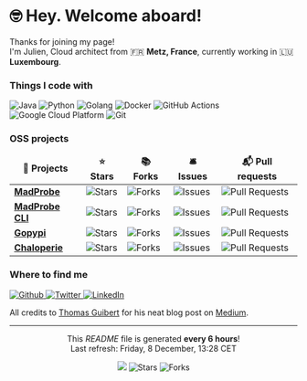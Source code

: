 <h1>
    🤓 Hey. Welcome aboard!
</h1>

<p>
    Thanks for joining my page! <br /> 
    I'm Julien, Cloud architect from 🇫🇷 <b>Metz, France</b>, currently working in 🇱🇺 <b>Luxembourg</b>.
</p>

<h3>Things I code with</h3>
<p>
    <img alt="Java" src="https:&#x2F;&#x2F;img.shields.io&#x2F;badge&#x2F;-Java-E34F26?style&#x3D;flat-square&amp;logo&#x3D;java&amp;logoColor&#x3D;white" />
    <img alt="Python" src="https:&#x2F;&#x2F;img.shields.io&#x2F;badge&#x2F;-Python-FB542B?style&#x3D;flat-square&amp;logo&#x3D;python&amp;logoColor&#x3D;white" />
    <img alt="Golang" src="https:&#x2F;&#x2F;img.shields.io&#x2F;badge&#x2F;-Golang-EC4A3F?style&#x3D;flat-square&amp;logo&#x3D;golang&amp;logoColor&#x3D;white" />
    <img alt="Docker" src="https:&#x2F;&#x2F;img.shields.io&#x2F;badge&#x2F;-Docker-46a2f1?style&#x3D;flat-square&amp;logo&#x3D;docker&amp;logoColor&#x3D;white" />
    <img alt="GitHub Actions" src="https:&#x2F;&#x2F;img.shields.io&#x2F;badge&#x2F;-Github_Actions-2088FF?style&#x3D;flat-square&amp;logo&#x3D;github-actions&amp;logoColor&#x3D;white" />
    <img alt="Google Cloud Platform" src="https:&#x2F;&#x2F;img.shields.io&#x2F;badge&#x2F;-Google_Cloud_Platform-13aa52?style&#x3D;flat-square&amp;logo&#x3D;google-cloud&amp;logoColor&#x3D;white" />
    <img alt="Git" src="https:&#x2F;&#x2F;img.shields.io&#x2F;badge&#x2F;-Git-43853d?style&#x3D;flat-square&amp;logo&#x3D;git&amp;logoColor&#x3D;white" />
</p>

<h3>OSS projects</h3>
<table>
    <thead align="center">
        <tr border: none;>
            <td>
                <b>🎁 Projects</b>
            </td>
            <td>
                <b>⭐ Stars</b>
            </td>
            <td>
                <b>📚 Forks</b>
            </td>
            <td>
                <b>🛎 Issues</b>
            </td>
            <td>
                <b>📬 Pull requests</b>
            </td>
        </tr>
    </thead>
    <tbody>
        <tr>
            <td>
                <a href="https://github.com/MadJlzz&#x2F;madprobe">
                    <b>MadProbe</b>
                </a>
            </td>
            <td>
                <img alt="Stars" src="https://img.shields.io/github/stars/MadJlzz&#x2F;madprobe?style=flat-square&labelColor=343b41" />
            </td>
            <td>
                <img alt="Forks" src="https://img.shields.io/github/forks/MadJlzz&#x2F;madprobe?style=flat-square&labelColor=343b41" />
            </td>
            <td>
                <img alt="Issues" src="https://img.shields.io/github/issues/MadJlzz&#x2F;madprobe?style=flat-square&labelColor=343b41" />
            </td>
            <td>
                <img alt="Pull Requests" src="https://img.shields.io/github/issues-pr/MadJlzz&#x2F;madprobe?style=flat-square&labelColor=343b41" />
            </td>
        </tr>
        <tr>
            <td>
                <a href="https://github.com/MadJlzz&#x2F;madprobectl">
                    <b>MadProbe CLI</b>
                </a>
            </td>
            <td>
                <img alt="Stars" src="https://img.shields.io/github/stars/MadJlzz&#x2F;madprobectl?style=flat-square&labelColor=343b41" />
            </td>
            <td>
                <img alt="Forks" src="https://img.shields.io/github/forks/MadJlzz&#x2F;madprobectl?style=flat-square&labelColor=343b41" />
            </td>
            <td>
                <img alt="Issues" src="https://img.shields.io/github/issues/MadJlzz&#x2F;madprobectl?style=flat-square&labelColor=343b41" />
            </td>
            <td>
                <img alt="Pull Requests" src="https://img.shields.io/github/issues-pr/MadJlzz&#x2F;madprobectl?style=flat-square&labelColor=343b41" />
            </td>
        </tr>
        <tr>
            <td>
                <a href="https://github.com/MadJlzz&#x2F;gopypi">
                    <b>Gopypi</b>
                </a>
            </td>
            <td>
                <img alt="Stars" src="https://img.shields.io/github/stars/MadJlzz&#x2F;gopypi?style=flat-square&labelColor=343b41" />
            </td>
            <td>
                <img alt="Forks" src="https://img.shields.io/github/forks/MadJlzz&#x2F;gopypi?style=flat-square&labelColor=343b41" />
            </td>
            <td>
                <img alt="Issues" src="https://img.shields.io/github/issues/MadJlzz&#x2F;gopypi?style=flat-square&labelColor=343b41" />
            </td>
            <td>
                <img alt="Pull Requests" src="https://img.shields.io/github/issues-pr/MadJlzz&#x2F;gopypi?style=flat-square&labelColor=343b41" />
            </td>
        </tr>
        <tr>
            <td>
                <a href="https://github.com/MadJlzz&#x2F;chaloperie">
                    <b>Chaloperie</b>
                </a>
            </td>
            <td>
                <img alt="Stars" src="https://img.shields.io/github/stars/MadJlzz&#x2F;chaloperie?style=flat-square&labelColor=343b41" />
            </td>
            <td>
                <img alt="Forks" src="https://img.shields.io/github/forks/MadJlzz&#x2F;chaloperie?style=flat-square&labelColor=343b41" />
            </td>
            <td>
                <img alt="Issues" src="https://img.shields.io/github/issues/MadJlzz&#x2F;chaloperie?style=flat-square&labelColor=343b41" />
            </td>
            <td>
                <img alt="Pull Requests" src="https://img.shields.io/github/issues-pr/MadJlzz&#x2F;chaloperie?style=flat-square&labelColor=343b41" />
            </td>
        </tr>
    </tbody>
</table>


<h3>Where to find me</h3>
<p>
    <a href="https://github.com/MadJlzz" target="_blank">
        <img alt="Github" src="https://img.shields.io/badge/GitHub-%2312100E.svg?&style=for-the-badge&logo=Github&logoColor=white" />
    </a>
    <a href="https://twitter.com/MadJlzz" target="_blank">
        <img alt="Twitter" src="https://img.shields.io/badge/twitter-%231DA1F2.svg?&style=for-the-badge&logo=twitter&logoColor=white" />
    </a>
    <a href="https://www.linkedin.com/in/klaer-julien/" target="_blank">
        <img alt="LinkedIn" src="https://img.shields.io/badge/linkedin-%230077B5.svg?&style=for-the-badge&logo=linkedin&logoColor=white" />
    </a>
</p>

<p>
    All credits to <a href="https://github.com/thmsgbrt">Thomas Guibert</a> for his neat blog post on <a href="https://medium.com/swlh/how-to-create-a-self-updating-readme-md-for-your-github-profile-f8b05744ca91">Medium</a>.
</p>

------------
<p align="center">
    This <i>README</i> file is generated <b>every 6 hours</b>! <br /> 
    Last refresh: Friday, 8 December, 13:28 CET
</p>

<p align="center">
    <img src="https://github.com/MadJlzz/MadJlzz/workflows/README%20build/badge.svg" />
    <img alt="Stars" src="https://img.shields.io/github/stars/MadJlzz/MadJlzz?style=flat-square&labelColor=343b41"/>
    <img alt="Forks" src="https://img.shields.io/github/forks/MadJlzz/MadJlzz?style=flat-square&labelColor=343b41"/>
</p>
